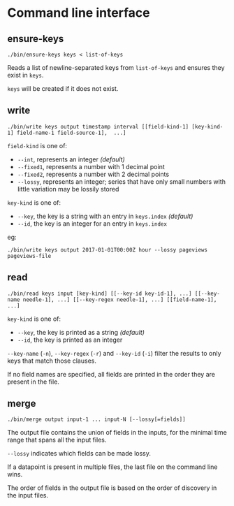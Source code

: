 # Command line interface

## ensure-keys

`./bin/ensure-keys keys < list-of-keys`

Reads a list of newline-separated keys from `list-of-keys` and ensures they exist in `keys`.

`keys` will be created if it does not exist.

## write

`./bin/write keys output timestamp interval [[field-kind-1] [key-kind-1] field-name-1 field-source-1],  ...]`

`field-kind` is one of:

- `--int`, represents an integer _(default)_
- `--fixed1`, represents a number with 1 decimal point
- `--fixed2`, represents a number with 2 decimal points
- `--lossy`, represents an integer; series that have only small numbers with little variation may be lossily stored

`key-kind` is one of:

- `--key`, the key is a string with an entry in `keys.index` _(default)_
- `--id`, the key is an integer for an entry in `keys.index`

eg:

`./bin/write keys output 2017-01-01T00:00Z hour --lossy pageviews pageviews-file`

## read

`./bin/read keys input [key-kind] [[--key-id key-id-1], ...] [[--key-name needle-1], ...] [[--key-regex needle-1], ...] [[field-name-1], ...]`

`key-kind` is one of:

- `--key`, the key is printed as a string _(default)_
- `--id`, the key is printed as an integer

`--key-name` (`-n`), `--key-regex` (`-r`) and `--key-id` (`-i`) filter the
results to only keys that match those clauses.

If no field names are specified, all fields are printed in the order
they are present in the file.

## merge

`./bin/merge output input-1 ... input-N [--lossy[=fields]]`

The output file contains the union of fields in the inputs, for the minimal time range
that spans all the input files.

`--lossy` indicates which fields can be made lossy.

If a datapoint is present in multiple files, the last file on the command line wins.

The order of fields in the output file is based on the order of discovery in the input files.
